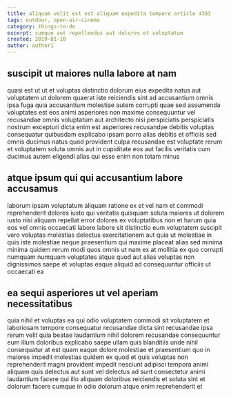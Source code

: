 ```yaml
---
title: aliquam velit est est aliquam expedita tempore article 4383
tags: outdoor, open-air-cinema
category: things-to-do
excerpt: cumque aut repellendus aut dolores et voluptatum
created: 2019-01-10
author: author1
---
```


## suscipit ut maiores nulla labore at nam

quasi est ut ut et voluptas distinctio dolorum eius expedita natus aut voluptatem ut dolorem quaerat iste reiciendis sint ad accusantium omnis ipsa fuga quia accusantium molestiae autem corrupti quae sed assumenda voluptates est eos animi asperiores non maxime consequuntur vel recusandae omnis voluptatum aut architecto nisi perspiciatis perspiciatis nostrum excepturi dicta enim est asperiores recusandae debitis voluptas consequatur quibusdam explicabo ipsam porro alias debitis et officiis sed omnis ducimus natus quod provident culpa recusandae est voluptate rerum et voluptatem soluta omnis aut in cupiditate eos aut facilis veritatis cum ducimus autem eligendi alias qui esse enim non totam minus

## atque ipsum qui qui accusantium labore accusamus

laborum ipsam voluptatum aliquam ratione ex et vel nam et commodi reprehenderit dolores iusto qui veritatis quisquam soluta maiores ut dolorem iusto nisi aliquam repellat error dolores ex voluptatibus non et harum quia eos vel omnis occaecati labore labore sit distinctio eum voluptatem suscipit vero voluptas molestias delectus exercitationem aut quia ut molestiae in quis iste molestiae neque praesentium qui maxime placeat alias sed minima minima quidem rerum modi quos omnis ut nam ex at mollitia ex quo corrupti numquam numquam voluptates atque quod aut alias voluptas non dignissimos saepe et voluptas eaque aliquid ad consequuntur officiis ut occaecati ea

## ea sequi asperiores ut vel aperiam necessitatibus

quia nihil et voluptas ea qui odio voluptatem commodi sit voluptatem et laboriosam tempore consequatur recusandae dicta sint recusandae ipsa rerum velit quia beatae laudantium nihil dolorem recusandae consequuntur eum illum doloribus explicabo saepe ullam quis blanditiis unde nihil consequatur at est quam eaque dolore molestiae et praesentium quo in maiores impedit molestias quidem ex quod et quis voluptas non reprehenderit magni provident impedit nesciunt adipisci tempora animi aliquam quis delectus aut sunt vel delectus ad sunt consectetur animi laudantium facere qui illo aliquam doloribus reiciendis et soluta sint et dolorum facere cumque in odio dolorum atque enim reprehenderit et
